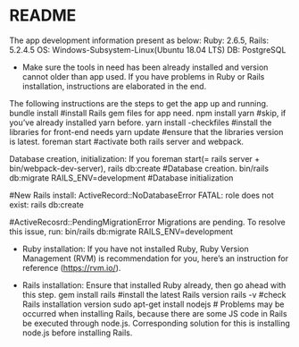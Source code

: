 # README

The app development information present as below:
Ruby: 2.6.5, Rails: 5.2.4.5
OS: Windows-Subsystem-Linux(Ubuntu 18.04 LTS)
DB: PostgreSQL

* Make sure the tools in need has been already installed and version cannot older than app used. If you have problems in Ruby or Rails installation, instructions are elaborated in the end.

The following instructions are the steps to get the app up and running.
bundle install 				#install Rails gem files for app need.
npm install yarn 			#skip, if you’ve already installed yarn before.
yarn install -checkfiles		#install the libraries for front-end needs
yarn update 				#ensure that the libraries version is latest.
foreman start				#activate both rails server and webpack. 

Database creation, initialization:
If you foreman start(= rails server + bin/webpack-dev-server),
rails db:create								#Database creation.
bin/rails db:migrate RAILS_ENV=development	#Database initialization

#New Rails install: ActiveRecord::NoDatabaseError FATAL: role does not exist:
rails db:create	

#ActiveRecosrd::PendingMigrationError Migrations are pending. To resolve this issue, run: bin/rails db:migrate RAILS_ENV=development

* Ruby installation:
If you have not installed Ruby, Ruby Version Management (RVM) is recommendation for you, here’s an instruction for reference (https://rvm.io/).

* Rails installation: 
Ensure that installed Ruby already, then go ahead with this step.
gem install rails 			#install the latest Rails version
rails -v 				    #check Rails installation version
sudo apt-get install nodejs	 # Problems may be occurred when installing Rails, because there are some JS code in Rails be executed through node.js. Corresponding solution for this is installing node.js before installing Rails.


